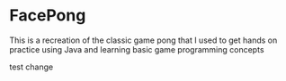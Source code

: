 # FacePong

This is a recreation of the classic game pong that I used to get hands on practice using Java and learning basic game 
programming concepts


test change